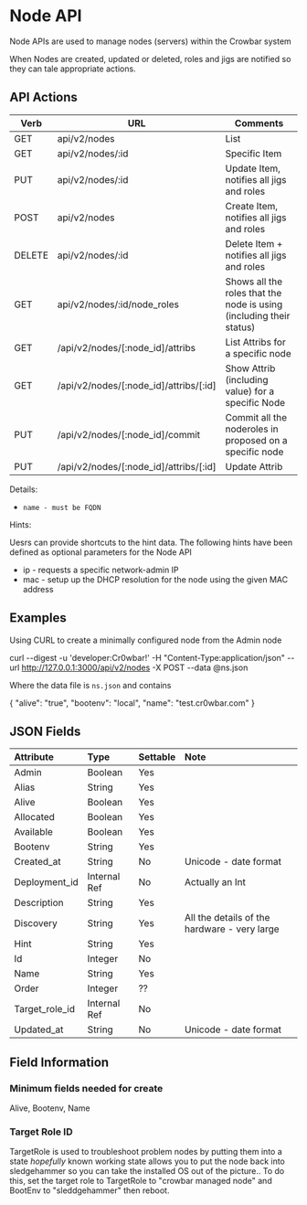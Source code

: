# Node API

Node APIs are used to manage nodes (servers) within the Crowbar system

When Nodes are created, updated or deleted, roles and jigs are notified so they can tale appropriate actions.

## API Actions
|Verb |	URL |	Comments|
|-----|-----|-----------|
|GET |	api/v2/nodes |	List|
|GET |	api/v2/nodes/:id |	Specific Item|
|PUT 	|api/v2/nodes/:id | Update Item, notifies all jigs and roles |
|POST |	api/v2/nodes |	Create Item, notifies all jigs and roles |
|DELETE |	api/v2/nodes/:id |	Delete Item + notifies all jigs and roles |
|GET |	api/v2/nodes/:id/node_roles |	Shows all the roles that the node is using (including their status) |
| GET  | /api/v2/nodes/[:node_id]/attribs  | List Attribs for a specific node | 
| GET  | /api/v2/nodes/[:node_id]/attribs/[:id]  | Show Attrib (including value) for a specific Node |
| PUT  | /api/v2/nodes/[:node_id]/commit  | Commit all the noderoles in proposed on a specific node |
| PUT  | /api/v2/nodes/[:node_id]/attribs/[:id]  | Update Attrib |

Details:

-     name - must be FQDN

Hints:

Uesrs can provide shortcuts to the hint data. The following hints have been defined as optional parameters for the Node API

-    ip - requests a specific network-admin IP
-    mac - setup up the DHCP resolution for the node using the given MAC address

## Examples

Using CURL to create a minimally configured node from the Admin node

curl --digest -u 'developer:Cr0wbar!' -H "Content-Type:application/json" --url http://127.0.0.1:3000/api/v2/nodes -X POST --data @ns.json

Where the data file is `ns.json` and contains

{ "alive": "true", "bootenv": "local",
"name": "test.cr0wbar.com" } 
## JSON Fields

| Attribute | Type |Settable | Note
|:--------|:--------|:--------------|:----------------|
| Admin       |  Boolean      |Yes||
|Alias|String|Yes||
|Alive|Boolean|Yes||
|Allocated|Boolean|Yes||
|Available|Boolean|Yes||
|Bootenv|String|Yes||
|Created_at|String|No|Unicode - date format|
|Deployment_id|Internal Ref|No|Actually an Int|
|Description|String|Yes||
|Discovery|String|Yes|All the details of the hardware - very large|
|Hint|String|Yes||
|Id|Integer|No||
|Name|String|Yes||
|Order|Integer|??||
|Target\_role_id|Internal Ref|No||
|Updated_at|String|No|Unicode - date format|


## Field Information

### Minimum fields needed for create

Alive, Bootenv, Name

### Target Role ID

TargetRole is used to troubleshoot problem nodes by putting them into a state _hopefully_ known working state allows you to put the node back into sledgehammer so you can take the installed OS out of the picture..  To do this, set the target role to TargetRole to "crowbar managed node" and BootEnv to "sleddgehammer" then reboot.

